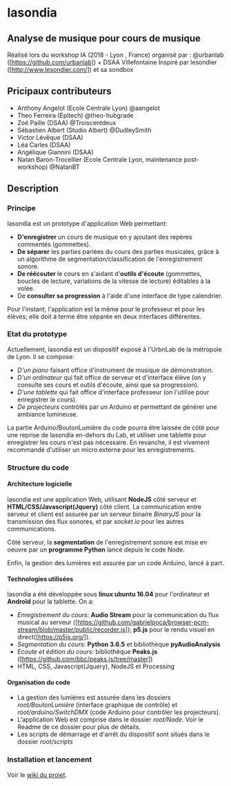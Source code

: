 # lasondia
## Analyse de musique pour cours de musique

Réalisé lors du workshop IA (2018 - Lyon , France) organisé par : @urbanlab ([https://github.com/urbanlab]) *+* DSAA Villefontaine
Inspiré par lesondier ([http://www.lesondier.com/]) et sa sondbox

## Pricipaux contributeurs
- Anthony Angelot (Ecole Centrale Lyon) @aangelot
- Theo Ferreira (Epitech) @theo-hubgrade
- Zoé Paille (DSAA) @Troiscentdeux
- Sébastien Albert (Studio Albert) @DudleySmith
- Victor Lévêque (DSAA)
- Léa Carles (DSAA)
- Angélique Giannini (DSAA)
- Natan Baron-Trocellier (Ecole Centrale Lyon, maintenance post-workshop) @NatanBT

## Description

### Principe
lasondia est un prototype d'application Web permettant:

- **D'enregistrer** un cours de musique en y ajoutant des repères commentés (gommettes).
- **De séparer** les parties parlées du cours des parties musicales, grâce à un algorithme de segmentation/classification de l'enregistrement sonore.
- **De réécouter** le cours en s'aidant d'**outils d'écoute** (gommettes, boucles de lecture, variations de la vitesse de lecture) éditables à la volée.
- De **consulter sa progression** à l'aide d'une interface de type calendrier.

Pour l'instant, l'application est la même pour le professeur et pour les élèves; elle doit à terme être séparée en deux interfaces différentes.

### Etat du prototype
Actuellement, lasondia est un dispositif exposé à l'UrbnLab de la métropole de Lyon. Il se compose:

- *D'un piano* faisant office d'instrument de musique de démonstration.
- *D'un ordinateur* qui fait office de serveur et d'interface élève (on y consulte ses cours et outils d'écoute, ainsi que sa progression).
- *D'une tablette* qui fait office d'interface professeur (on l'utilise pour enregistrer le cours).
- *De projecteurs* contrôlés par un Arduino et permettant de générer une ambiance lumineuse.

La partie Arduino/BoutonLumière du code pourra être laissée de côté pour une reprise de lasondia en-dehors du Lab, et utiliser une tablette pour enregistrer les cours n'est pas nécessaire. En revanche, il est vivement recommandé d'utiliser un micro externe pour les enregistrements.

### Structure du code

#### Architecture logicielle
lasondia est une application Web, utilisant **NodeJS** côté serveur et **HTML/CSS/Javascript(Jquery)** côté client. La communication entre serveur et client est assurée par un serveur binaire *BinaryJS* pour la transmission des flux sonores, et par *socket.io* pour les autres communications.

Côté serveur, la **segmentation** de l'enregistrement sonore est mise en oeuvre par un **programme Python** lancé depuis le code Node.

Enfin, la gestion des lumières est assurée par un code Arduino, lancé à part.

#### Technologies utilisées
lasondia a été développée sous **linux ubuntu 16.04** pour l'ordinateur et **Androïd** pour la tablette. On a:

- *Enregistrement du cours*: **Audio Stream** pour la communication du flux musical au serveur ([https://github.com/gabrielpoca/browser-pcm-stream/blob/master/public/recorder.js]); **p5.js** pour le rendu visuel en direct([https://p5js.org/]).
- *Segmentation du cours*: **Python 3.6.5** et bibliothèque **pyAudioAnalysis**
- *Ecoute et édition du cours*: bibliothèque **Peaks.js** ([https://github.com/bbc/peaks.js/tree/master])
- HTML, CSS, Javascript(Jquery), NodeJS et Processing

#### Organisation du code
- La gestion des lumières est assurée dans les dossiers *root/BoutonLumière* (interface graphique de contrôle) et *root/arduino/SwitchDMX* (code Arduino pour contrôler les projecteurs).
- L'application Web est comprise dans le dossier *root/Node*. Voir le Readme de ce dossier pour plus de détails.
- Les scripts de démarrage et d'arrêt du dispositif sont situés dans le dossier *root/scripts*


### Installation et lancement
Voir le [wiki du projet](https://github.com/urbanlab/lasondia/wiki).
